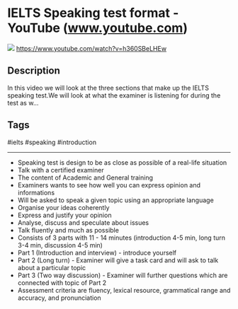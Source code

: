 # IELTS Speaking test format - YouTube (www.youtube.com)

![](https://img.youtube.com/vi/h360SBeLHEw/maxresdefault.jpg)
<https://www.youtube.com/watch?v=h360SBeLHEw>

## Description

In this video we will look at the three sections that make up the IELTS speaking test.We will look at what the examiner is listening for during the test as w...

## Tags

#ielts #speaking #introduction

------------------------------------------------------------------------
- Speaking test is design to be as close as possible of a real-life situation
- Talk with a certified examiner
- The content of Academic and General training
- Examiners wants to see how well you can express opinion and informations
- Will be asked to speak a given topic using an appropriate language
- Organise your ideas coherently
- Express and justify your opinion
- Analyse, discuss and speculate about issues
- Talk fluently and much as possible
- Consists of 3 parts with 11 - 14 minutes (introduction 4-5 min, long turn 3-4 min, discussion 4-5 min)
- Part 1 (Introduction and interview) - introduce yourself
- Part 2 (Long turn) - Examiner will give a task  card and will ask to talk about a particular topic
- Part 3 (Two way discussion) - Examiner will further questions which are connected with topic of Part 2
- Assessment criteria are fluency, lexical resource, grammatical range and accuracy, and pronunciation
